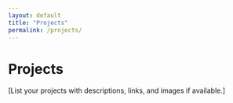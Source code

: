 ```yaml
---
layout: default
title: "Projects"
permalink: /projects/
---
```


# Projects

[List your projects with descriptions, links, and images if available.]
